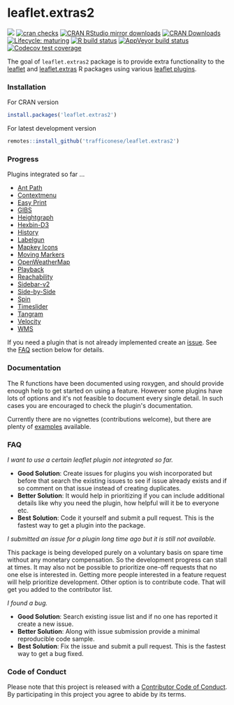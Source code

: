 # leaflet.extras2

<!-- badges: start -->
[![](https://www.r-pkg.org/badges/version/leaflet.extras2)](https://www.r-pkg.org/pkg/leaflet.extras2)
[![cran checks](https://cranchecks.info/badges/worst/leaflet.extras2)](https://cran.r-project.org/web/checks/check_results_leaflet.extras2.html)
[![CRAN RStudio mirror downloads](https://cranlogs.r-pkg.org/badges/leaflet.extras2?color=brightgreen)](https://www.r-pkg.org/pkg/leaflet.extras2)
[![CRAN Downloads](http://cranlogs.r-pkg.org/badges/grand-total/leaflet.extras2)](https://www.rpackages.io/package/leaflet.extras2)
[![Lifecycle: maturing](https://img.shields.io/badge/lifecycle-maturing-blue.svg)](https://www.tidyverse.org/lifecycle/#maturing)
[![R build status](https://github.com/trafficonese/leaflet.extras2/workflows/R-CMD-check/badge.svg)](https://github.com/trafficonese/leaflet.extras2/actions)
[![AppVeyor build status](https://ci.appveyor.com/api/projects/status/github/trafficonese/leaflet.extras2?branch=master&svg=true)](https://ci.appveyor.com/project/trafficonese/leaflet-extras2)
[![Codecov test coverage](https://codecov.io/gh/trafficonese/leaflet.extras2/branch/master/graph/badge.svg)](https://codecov.io/gh/trafficonese/leaflet.extras2?branch=master)
<!-- badges: end -->

The goal of `leaflet.extras2` package is to provide extra functionality to the [leaflet](https://cran.r-project.org/web/packages/leaflet/index.html) and [leaflet.extras](https://github.com/bhaskarvk/leaflet.extras) R packages using various [leaflet plugins](http://leafletjs.com/plugins).

### Installation

For CRAN version

``` r
install.packages('leaflet.extras2')
```

For latest development version

``` r
remotes::install_github('trafficonese/leaflet.extras2')
```

### Progress

Plugins integrated so far ...

-   [Ant Path](https://github.com/rubenspgcavalcante/leaflet-ant-path)
-   [Contextmenu](https://github.com/aratcliffe/Leaflet.contextmenu)
-   [Easy Print](https://github.com/rowanwins/leaflet-easyPrint)
-   [GIBS](https://github.com/aparshin/leaflet-GIBS)
-   [Heightgraph](https://github.com/GIScience/Leaflet.Heightgraph)
-   [Hexbin-D3](https://github.com/Asymmetrik/leaflet-d3#hexbins-api)
-   [History](https://github.com/cscott530/leaflet-history)
-   [Labelgun](https://github.com/Geovation/labelgun)
-   [Mapkey Icons](https://github.com/mapshakers/leaflet-mapkey-icon)
-   [Moving Markers](https://github.com/ewoken/Leaflet.MovingMarker)
-   [OpenWeatherMap](https://github.com/trafficonese/leaflet-openweathermap)
-   [Playback](https://github.com/hallahan/LeafletPlayback)
-   [Reachability](https://github.com/traffordDataLab/leaflet.reachability)
-   [Sidebar-v2](https://github.com/Turbo87/sidebar-v2)
-   [Side-by-Side](https://github.com/digidem/leaflet-side-by-side)
-   [Spin](https://github.com/makinacorpus/Leaflet.Spin)
-   [Timeslider](https://github.com/dwilhelm89/LeafletSlider)
-   [Tangram](https://github.com/tangrams/tangram)
-   [Velocity](https://github.com/danwild/leaflet-velocity)
-   [WMS](https://github.com/heigeo/leaflet.wms)


If you need a plugin that is not already implemented create an [issue](https://github.com/trafficonese/leaflet.extras2/issues/new). See the [FAQ](#FAQ) section below for details.

### Documentation

The R functions have been documented using roxygen, and should provide enough help to get started on using a feature. However some plugins have lots of options and it's not feasible to document every single detail. In such cases you are encouraged to check the plugin's documentation.

Currently there are no vignettes (contributions welcome), but there are plenty of [examples](https://github.com/trafficonese/leaflet.extras2/tree/master/inst/examples) available.

### FAQ

*I want to use a certain leaflet plugin not integrated so far.*

-   **Good Solution**: Create issues for plugins you wish incorporated but before that search the existing issues to see if issue already exists and if so comment on that issue instead of creating duplicates.
-   **Better Solution**: It would help in prioritizing if you can include additional details like why you need the plugin, how helpful will it be to everyone etc.
-   **Best Solution**: Code it yourself and submit a pull request. This is the fastest way to get a plugin into the package.

*I submitted an issue for a plugin long time ago but it is still not available.*

This package is being developed purely on a voluntary basis on spare time without any monetary compensation. So the development progress can stall at times. It may also not be possible to prioritize one-off requests that no one else is interested in. Getting more people interested in a feature request will help prioritize development. Other option is to contribute code. That will get you added to the contributor list.

*I found a bug.*

-   **Good Solution**: Search existing issue list and if no one has reported it create a new issue.
-   **Better Solution**: Along with issue submission provide a minimal reproducible code sample.
-   **Best Solution**: Fix the issue and submit a pull request. This is the fastest way to get a bug fixed.


### Code of Conduct

Please note that this project is released with a [Contributor Code of Conduct](CODE_OF_CONDUCT.md). By participating in this project you agree to abide by its terms.
